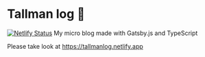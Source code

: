 # Tallman log :memo:
[![Netlify Status](https://api.netlify.com/api/v1/badges/cb82879b-b205-4ceb-bc6f-7dcb3a047797/deploy-status)](https://app.netlify.com/sites/tallmanlog/deploys)
My micro blog made with Gatsby.js and TypeScript

Please take look at
https://tallmanlog.netlify.app
